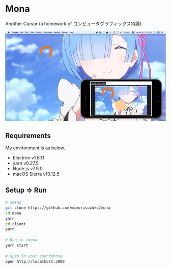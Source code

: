 # Mona

Another Cursor (a homework of コンピュータグラフィックス特論).

![](ss.png)

## Requirements

My environment is as below.

* Electron v1.6.11
* yarn v0.27.5
* Node.js v7.9.0
* macOS Sierra v10.12.5

## Setup => Run

```zsh
# Setup
git clone https://github.com/mimorisuzuko/mona
cd mona
yarn
cd client
yarn

# Run in /mona
yarn start

# Open in your smartphone
open http://localhost:3000
```